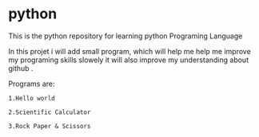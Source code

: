 # python
This is the python repository for learning python Programing Language 

In this projet i will add small program, which will help me help me improve my programing skills slowely it will also improve my understanding about github .

 Programs are: 
 
 	1.Hello world
 
 	2.Scientific Calculator
	
	3.Rock Paper & Scissors
